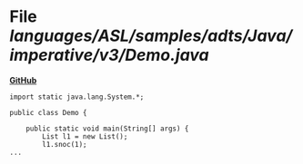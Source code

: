 # File _languages/ASL/samples/adts/Java/imperative/v3/Demo.java_
**[GitHub](https://github.com/softlang/yas/blob/master/languages/ASL/samples/adts/Java/imperative/v3/Demo.java)**
```
import static java.lang.System.*;

public class Demo {

	public static void main(String[] args) {
		List l1 = new List();
		l1.snoc(1);
...
```
